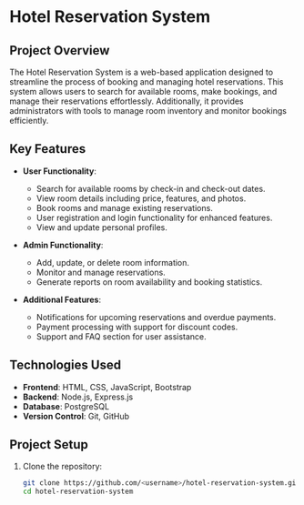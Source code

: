 # Hotel Reservation System

## Project Overview
The Hotel Reservation System is a web-based application designed to streamline the process of booking and managing hotel reservations. This system allows users to search for available rooms, make bookings, and manage their reservations effortlessly. Additionally, it provides administrators with tools to manage room inventory and monitor bookings efficiently.

## Key Features
- **User Functionality**:
  - Search for available rooms by check-in and check-out dates.
  - View room details including price, features, and photos.
  - Book rooms and manage existing reservations.
  - User registration and login functionality for enhanced features.
  - View and update personal profiles.

- **Admin Functionality**:
  - Add, update, or delete room information.
  - Monitor and manage reservations.
  - Generate reports on room availability and booking statistics.

- **Additional Features**:
  - Notifications for upcoming reservations and overdue payments.
  - Payment processing with support for discount codes.
  - Support and FAQ section for user assistance.

## Technologies Used
- **Frontend**: HTML, CSS, JavaScript, Bootstrap
- **Backend**: Node.js, Express.js
- **Database**: PostgreSQL
- **Version Control**: Git, GitHub

## Project Setup
1. Clone the repository:
   ```bash
   git clone https://github.com/<username>/hotel-reservation-system.git
   cd hotel-reservation-system
